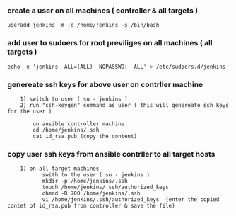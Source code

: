 ### create a user on all machines ( controller & all targets )

	useradd jenkins -m -d /home/jenkins -s /bin/bash

### add user to sudoers for root previliges  on all machines ( all targets )

	echo -e 'jenkins  ALL=(ALL)  NOPASSWD:  ALL' > /etc/sudoers.d/jenkins

### genereate ssh keys for above user on contrller machine 

```
	1) switch to user ( su - jenkins )
	2) run "ssh-keygen" command as user ( this will genereate ssh keys for the user ) 
```
```
        on ansible controller machine
		cd /home/jenkins/.ssh 
		cat id_rsa.pub (copy the content)
```
### copy user ssh keys from ansible contrller to all target hosts

```
	1) on all target machines
		   swith to the user ( su - jenkins )
		   mkdir -p /home/jenkins/.ssh
		   touch /home/jenkins/.ssh/authorized_keys
		   chmod -R 700 /home/jenkins/.ssh
		   vi /home/jenkins/.ssh/authorized_keys  (enter the copied contet of id_rsa.pub from controller & save the file)
```	
	


